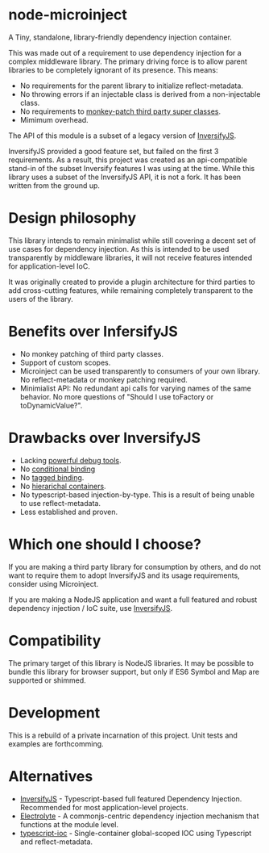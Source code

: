 # node-microinject
A Tiny, standalone, library-friendly dependency injection container.

This was made out of a requirement to use dependency injection for a complex middleware library.  The primary 
driving force is to allow parent libraries to be completely ignorant of its presence.
This means:
- No requirements for the parent library to initialize reflect-metadata.
- No throwing errors if an injectable class is derived from a non-injectable class.
- No requirements to [monkey-patch third party super classes](https://github.com/inversify/InversifyJS/issues/619).
- Mimimum overhead.

The API of this module is a subset of a legacy version of [InversifyJS](https://github.com/inversify/InversifyJS).

InversifyJS provided a good feature set, but failed on the first 3 requirements.  As a result, this
project was created as an api-compatible stand-in of the subset Inversify features I was using at the time.
While this library uses a subset of the InversifyJS API, it is not a fork.  It has been written from the ground up.

# Design philosophy

This library intends to remain minimalist while still covering a decent set of use cases for dependency injection.
As this is intended to be used transparently by middleware libraries, it will not receive
features intended for application-level IoC.

It was originally created to provide a plugin architecture for third parties to add cross-cutting features, while remaining
completely transparent to the users of the library.


# Benefits over InfersifyJS
- No monkey patching of third party classes.
- Support of custom scopes.
- Microinject can be used transparently to consumers of your own library.  No reflect-metadata or monkey patching required.
- Minimialist API: No redundant api calls for varying names of the same behavior.  No more questions of "Should I use toFactory or toDynamicValue?".

# Drawbacks over InversifyJS
- Lacking [powerful debug tools](https://github.com/inversify/inversify-chrome-devtools).
- No [conditional binding](https://github.com/inversify/InversifyJS/blob/master/wiki/named_bindings.md)
- No [tagged binding](https://github.com/inversify/InversifyJS/blob/master/wiki/tagged_bindings.md).
- No [hierarichal containers](https://github.com/inversify/InversifyJS/blob/master/wiki/hierarchical_di.md).
- No typescript-based injection-by-type.  This is a result of being unable to use reflect-metadata.
- Less established and proven.


# Which one should I choose?

If you are making a third party library for consumption by others, and do not want to require them to adopt InversifyJS and its usage requirements, consider using Microinject.

If you are making a NodeJS application and want a full featured and robust dependency injection / IoC suite, use [InversifyJS](https://github.com/inversify/InversifyJS).

# Compatibility

The primary target of this library is NodeJS libraries.
It may be possible to bundle this library for browser support, but only if ES6 Symbol and Map are supported or shimmed.

# Development

This is a rebuild of a private incarnation of this project.
Unit tests and examples are forthcomming.


# Alternatives
- [InversifyJS](https://github.com/inversify/InversifyJS) - Typescript-based full featured Dependency Injection.  Recommended for most application-level projects.
- [Electrolyte](https://github.com/jaredhanson/electrolyte) - A commonjs-centric dependency injection mechanism that functions at the module level.
- [typescript-ioc](https://www.npmjs.com/package/typescript-ioc) - Single-container global-scoped IOC using Typescript and reflect-metadata.